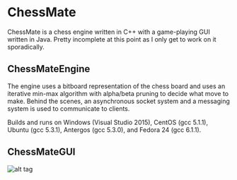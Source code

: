# ChessMate

ChessMate is a chess engine written in C++ with a game-playing GUI written in Java. Pretty incomplete at this point as I only get to work on it sporadically.

## ChessMateEngine

The engine uses a bitboard representation of the chess board and uses an iterative min-max algorithm with alpha/beta pruning to decide what move to make. Behind the scenes, an asynchronous socket system and a messaging system is used to communicate to clients.

Builds and runs on Windows (Visual Studio 2015), CentOS (gcc 5.1.1), Ubuntu (gcc 5.3.1), Antergos (gcc 5.3.0), and Fedora 24 (gcc 6.1.1).

## ChessMateGUI

![alt tag](http://i.imgur.com/xOpjLJJ.png)

